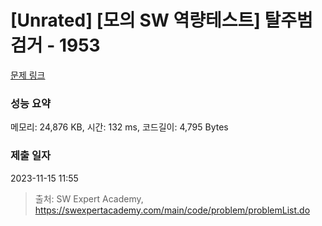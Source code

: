 # [Unrated] [모의 SW 역량테스트] 탈주범 검거 - 1953 

[문제 링크](https://swexpertacademy.com/main/code/problem/problemDetail.do?contestProbId=AV5PpLlKAQ4DFAUq) 

### 성능 요약

메모리: 24,876 KB, 시간: 132 ms, 코드길이: 4,795 Bytes

### 제출 일자

2023-11-15 11:55



> 출처: SW Expert Academy, https://swexpertacademy.com/main/code/problem/problemList.do